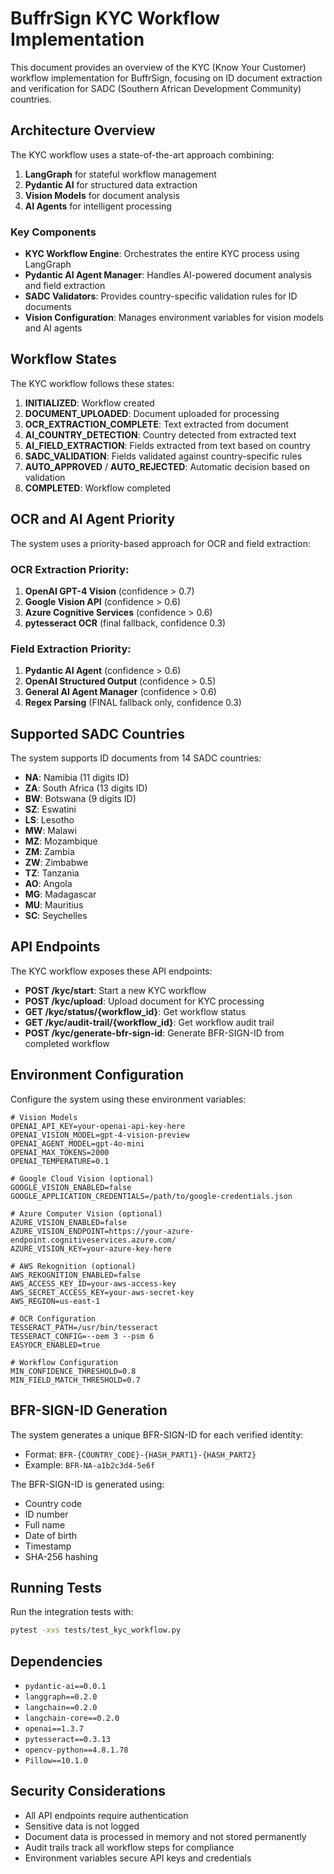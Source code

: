 # BuffrSign KYC Workflow Implementation

This document provides an overview of the KYC (Know Your Customer) workflow implementation for BuffrSign, focusing on ID document extraction and verification for SADC (Southern African Development Community) countries.

## Architecture Overview

The KYC workflow uses a state-of-the-art approach combining:

1. **LangGraph** for stateful workflow management
2. **Pydantic AI** for structured data extraction
3. **Vision Models** for document analysis
4. **AI Agents** for intelligent processing

### Key Components

- **KYC Workflow Engine**: Orchestrates the entire KYC process using LangGraph
- **Pydantic AI Agent Manager**: Handles AI-powered document analysis and field extraction
- **SADC Validators**: Provides country-specific validation rules for ID documents
- **Vision Configuration**: Manages environment variables for vision models and AI agents

## Workflow States

The KYC workflow follows these states:

1. **INITIALIZED**: Workflow created
2. **DOCUMENT_UPLOADED**: Document uploaded for processing
3. **OCR_EXTRACTION_COMPLETE**: Text extracted from document
4. **AI_COUNTRY_DETECTION**: Country detected from extracted text
5. **AI_FIELD_EXTRACTION**: Fields extracted from text based on country
6. **SADC_VALIDATION**: Fields validated against country-specific rules
7. **AUTO_APPROVED** / **AUTO_REJECTED**: Automatic decision based on validation
8. **COMPLETED**: Workflow completed

## OCR and AI Agent Priority

The system uses a priority-based approach for OCR and field extraction:

### OCR Extraction Priority:
1. **OpenAI GPT-4 Vision** (confidence > 0.7)
2. **Google Vision API** (confidence > 0.6)
3. **Azure Cognitive Services** (confidence > 0.6)
4. **pytesseract OCR** (final fallback, confidence 0.3)

### Field Extraction Priority:
1. **Pydantic AI Agent** (confidence > 0.6)
2. **OpenAI Structured Output** (confidence > 0.5)
3. **General AI Agent Manager** (confidence > 0.6)
4. **Regex Parsing** (FINAL fallback only, confidence 0.3)

## Supported SADC Countries

The system supports ID documents from 14 SADC countries:

- **NA**: Namibia (11 digits ID)
- **ZA**: South Africa (13 digits ID)
- **BW**: Botswana (9 digits ID)
- **SZ**: Eswatini
- **LS**: Lesotho
- **MW**: Malawi
- **MZ**: Mozambique
- **ZM**: Zambia
- **ZW**: Zimbabwe
- **TZ**: Tanzania
- **AO**: Angola
- **MG**: Madagascar
- **MU**: Mauritius
- **SC**: Seychelles

## API Endpoints

The KYC workflow exposes these API endpoints:

- **POST /kyc/start**: Start a new KYC workflow
- **POST /kyc/upload**: Upload document for KYC processing
- **GET /kyc/status/{workflow_id}**: Get workflow status
- **GET /kyc/audit-trail/{workflow_id}**: Get workflow audit trail
- **POST /kyc/generate-bfr-sign-id**: Generate BFR-SIGN-ID from completed workflow

## Environment Configuration

Configure the system using these environment variables:

```
# Vision Models
OPENAI_API_KEY=your-openai-api-key-here
OPENAI_VISION_MODEL=gpt-4-vision-preview
OPENAI_AGENT_MODEL=gpt-4o-mini
OPENAI_MAX_TOKENS=2000
OPENAI_TEMPERATURE=0.1

# Google Cloud Vision (optional)
GOOGLE_VISION_ENABLED=false
GOOGLE_APPLICATION_CREDENTIALS=/path/to/google-credentials.json

# Azure Computer Vision (optional)
AZURE_VISION_ENABLED=false
AZURE_VISION_ENDPOINT=https://your-azure-endpoint.cognitiveservices.azure.com/
AZURE_VISION_KEY=your-azure-key-here

# AWS Rekognition (optional)
AWS_REKOGNITION_ENABLED=false
AWS_ACCESS_KEY_ID=your-aws-access-key
AWS_SECRET_ACCESS_KEY=your-aws-secret-key
AWS_REGION=us-east-1

# OCR Configuration
TESSERACT_PATH=/usr/bin/tesseract
TESSERACT_CONFIG=--oem 3 --psm 6
EASYOCR_ENABLED=true

# Workflow Configuration
MIN_CONFIDENCE_THRESHOLD=0.8
MIN_FIELD_MATCH_THRESHOLD=0.7
```

## BFR-SIGN-ID Generation

The system generates a unique BFR-SIGN-ID for each verified identity:

- Format: `BFR-{COUNTRY_CODE}-{HASH_PART1}-{HASH_PART2}`
- Example: `BFR-NA-a1b2c3d4-5e6f`

The BFR-SIGN-ID is generated using:
- Country code
- ID number
- Full name
- Date of birth
- Timestamp
- SHA-256 hashing

## Running Tests

Run the integration tests with:

```bash
pytest -xvs tests/test_kyc_workflow.py
```

## Dependencies

- `pydantic-ai==0.0.1`
- `langgraph==0.2.0`
- `langchain==0.2.0`
- `langchain-core==0.2.0`
- `openai==1.3.7`
- `pytesseract==0.3.13`
- `opencv-python==4.8.1.78`
- `Pillow==10.1.0`

## Security Considerations

- All API endpoints require authentication
- Sensitive data is not logged
- Document data is processed in memory and not stored permanently
- Audit trails track all workflow steps for compliance
- Environment variables secure API keys and credentials
